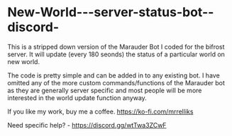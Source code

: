 # New-World---server-status-bot--discord-
This is a stripped down version of the Marauder Bot I coded for the bifrost server. It will update (every 180 seonds) the status of a particular world on new world.

The code is pretty simple and can be added in to any existing bot. I have omitted any of the more custom commands/functions of the Marauder bot as they are generally
server specific and most people will be more interested in the world update function anyway.

If you like my work, buy me a coffee. https://ko-fi.com/mrrelliks


Need specific help? - https://discord.gg/wtTwa3ZCwF
